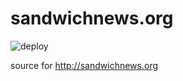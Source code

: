 # sandwichnews.org

![deploy](https://github.com/ogrodnek/sandwichnews.org/workflows/deploy/badge.svg)

source for http://sandwichnews.org

